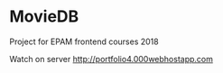 # MovieDB
Project for EPAM frontend courses 2018

Watch on server <a href="http://portfolio4.000webhostapp.com">http://portfolio4.000webhostapp.com</a>
